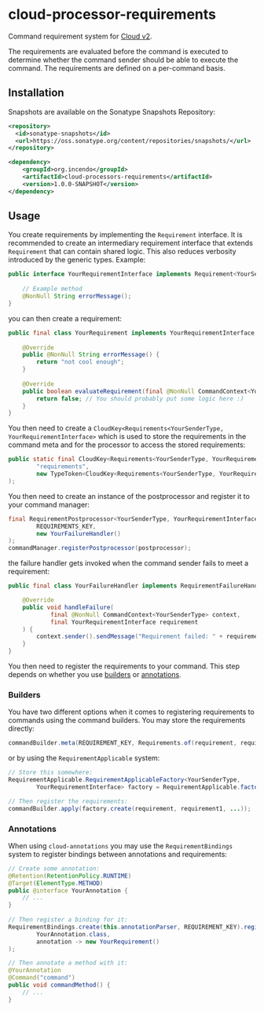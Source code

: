 # cloud-processor-requirements

Command requirement system for [Cloud v2](https://github.com/incendo/cloud).

The requirements are evaluated before
the command is executed to determine whether the command sender should be able to execute the command. The requirements
are defined on a per-command basis.

## Installation

Snapshots are available on the Sonatype Snapshots Repository:

```xml
<repository>
  <id>sonatype-snapshots</id>
  <url>https://oss.sonatype.org/content/repositories/snapshots/</url>
</repository>

<dependency>
    <groupId>org.incendo</groupId>
    <artifactId>cloud-processors-requirements</artifactId>
    <version>1.0.0-SNAPSHOT</version>
</dependency>
```

## Usage

You create requirements by implementing the `Requirement` interface. It is recommended to create an intermediary
requirement interface that extends `Requirement` that can contain shared logic. This also reduces verbosity introduced
by the generic types. Example:
```java
public interface YourRequirementInterface implements Requirement<YourSenderType, YourRequirementInterface> {
    
    // Example method
    @NonNull String errorMessage();
}
```
you can then create a requirement:
```java
public final class YourRequirement implements YourRequirementInterface {
    
    @Override
    public @NonNull String errorMessage() {
        return "not cool enough";
    }
    
    @Override
    public boolean evaluateRequirement(final @NonNull CommandContext<YourSenderType> context) {
        return false; // You should probably put some logic here :)
    }
}
```

You then need to create a `CloudKey<Requirements<YourSenderType, YourRequirementInterface>` which is used to store
the requirements in the command meta and for the processor to access the stored requirements:
```java
public static final CloudKey<Requirements<YourSenderType, YourRequirementInterface>> REQUIREMENT_KEY = CloudKey.of(
        "requirements",
        new TypeToken<CloudKey<Requirements<YourSenderType, YourRequirementInterface>>>() {}
);
```

You then need to create an instance of the postprocessor and register it to your command manager:
```java
final RequirementPostprocessor<YourSenderType, YourRequirementInterface> postprocessor = RequirementPostprocessor.of(
        REQUIREMENTS_KEY,
        new YourFailureHandler()
);
commandManager.registerPostprocessor(postprocessor);
```
the failure handler gets invoked when the command sender fails to meet a requirement:
```java
public final class YourFailureHandler implements RequirementFailureHandler<YourSenderType, YourRequirementInterface> {

    @Override
    public void handleFailure(
            final @NonNull CommandContext<YourSenderType> context,
            final YourRequirementInterface requirement
    ) {
        context.sender().sendMessage("Requirement failed: " + requirement.errorMessage());
    }
}
```

You then need to register the requirements to your command. This step depends on whether you use
[builders](#builders) or [annotations](#annotations).

### Builders

You have two different options when it comes to registering requirements to commands using the command builders.
You may store the requirements directly:
```java
commandBuilder.meta(REQUIREMENT_KEY, Requirements.of(requirement, requirement1, ...));
```

or by using the `RequirementApplicable` system:
```java
// Store this somewhere:
RequirementApplicable.RequirementApplicableFactory<YourSenderType, 
        YourRequirementInterface> factory = RequirementApplicable.factory(REQUIREMENT_KEY);

// Then register the requirements:
commandBuilder.apply(factory.create(requirement, requirement1, ...));
```

### Annotations

When using `cloud-annotations` you may use the `RequirementBindings` system to register bindings between
annotations and requirements:
```java
// Create some annotation:
@Retention(RetentionPolicy.RUNTIME)
@Target(ElementType.METHOD)
public @interface YourAnnotation {
    // ...
}
    
// Then register a binding for it:
RequirementBindings.create(this.annotationParser, REQUIREMENT_KEY).register(
        YourAnnotation.class,
        annotation -> new YourRequirement()
);

// Then annotate a method with it:
@YourAnnotation
@Command("command")
public void commandMethod() {
    // ...
}
```
